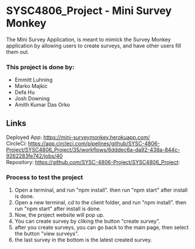 # SYSC4806_Project - Mini Survey Monkey
The Mini Survey Application, is meant to mimick the Survey Monkey application by allowing users to create surveys, and have other users fill them out.

### This project is done by:

* Emmitt Luhning
* Marko Majkic
* Defa Hu
* Josh Downing
* Amith Kumar Das Orko

## Links

Deployed App: https://mini-surveymonkey.herokuapp.com/ \
CircleCi: https://app.circleci.com/pipelines/github/SYSC-4806-Project/SYSC4806_Project/35/workflows/6dddec6a-da92-438a-844c-9262283fe742/jobs/40 \
Repository: https://github.com/SYSC-4806-Project/SYSC4806_Project:


### Process to test the project

1. Open a terminal, and run "npm install". then run "npm start" after install is done.
2. Open a new terminal, cd to the client folder, and run "npm install". then run "npm start" after install is done.
3. Now, the project website will pop up.
4. You can create survey by cliking the button "create survey".
5. after you create surveys, you can go back to the main page, then select the button "view surveys".
6. the last survey in the bottom is the latest created survey. 
